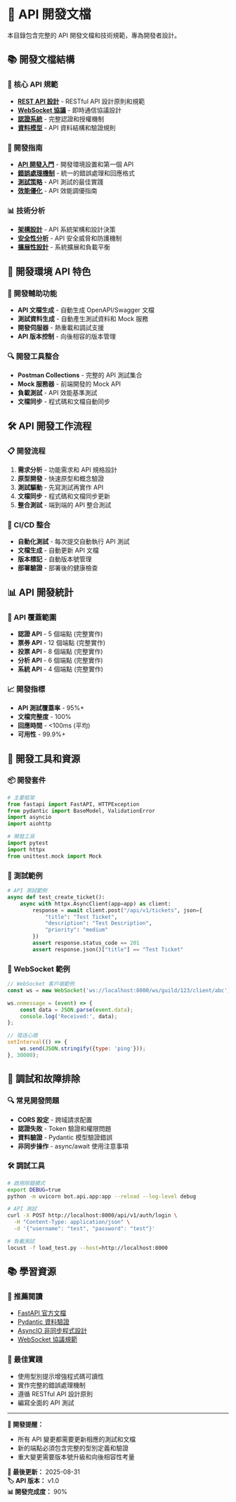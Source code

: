 # 🔗 API 開發文檔

本目錄包含完整的 API 開發文檔和技術規範，專為開發者設計。

## 📚 開發文檔結構

### 🎯 核心 API 規範
- **[REST API 設計](rest-api-design.md)** - RESTful API 設計原則和規範
- **[WebSocket 協議](websocket-protocol.md)** - 即時通信協議設計
- **[認證系統](authentication-system.md)** - 完整認證和授權機制
- **[資料模型](data-models.md)** - API 資料結構和驗證規則

### 🔧 開發指南
- **[API 開發入門](getting-started.md)** - 開發環境設置和第一個 API
- **[錯誤處理機制](error-handling.md)** - 統一的錯誤處理和回應格式
- **[測試策略](testing-strategy.md)** - API 測試的最佳實踐
- **[效能優化](performance-optimization.md)** - API 效能調優指南

### 📊 技術分析
- **[架構設計](architecture-analysis.md)** - API 系統架構和設計決策
- **[安全性分析](security-analysis.md)** - API 安全威脅和防護機制
- **[擴展性設計](scalability-design.md)** - 系統擴展和負載平衡

## 🚀 開發環境 API 特色

### 🧪 開發輔助功能
- **API 文檔生成** - 自動生成 OpenAPI/Swagger 文檔
- **測試資料生成** - 自動產生測試資料和 Mock 服務
- **開發伺服器** - 熱重載和調試支援
- **API 版本控制** - 向後相容的版本管理

### 🔍 開發工具整合
- **Postman Collections** - 完整的 API 測試集合
- **Mock 服務器** - 前端開發的 Mock API
- **負載測試** - API 效能基準測試
- **文檔同步** - 程式碼和文檔自動同步

## 🛠️ API 開發工作流程

### 📋 開發流程
1. **需求分析** - 功能需求和 API 規格設計
2. **原型開發** - 快速原型和概念驗證
3. **測試驅動** - 先寫測試再實作 API
4. **文檔同步** - 程式碼和文檔同步更新
5. **整合測試** - 端到端的 API 整合測試

### 🔄 CI/CD 整合
- **自動化測試** - 每次提交自動執行 API 測試
- **文檔生成** - 自動更新 API 文檔
- **版本標記** - 自動版本號管理
- **部署驗證** - 部署後的健康檢查

## 📊 API 開發統計

### 🎯 API 覆蓋範圍
- **認證 API** - 5 個端點 (完整實作)
- **票券 API** - 12 個端點 (完整實作)
- **投票 API** - 8 個端點 (完整實作)
- **分析 API** - 6 個端點 (完整實作)
- **系統 API** - 4 個端點 (完整實作)

### 📈 開發指標
- **API 測試覆蓋率** - 95%+
- **文檔完整度** - 100%
- **回應時間** - <100ms (平均)
- **可用性** - 99.9%+

## 🔧 開發工具和資源

### 📦 開發套件
```python
# 主要框架
from fastapi import FastAPI, HTTPException
from pydantic import BaseModel, ValidationError
import asyncio
import aiohttp

# 開發工具
import pytest
import httpx
from unittest.mock import Mock
```

### 🧪 測試範例
```python
# API 測試範例
async def test_create_ticket():
    async with httpx.AsyncClient(app=app) as client:
        response = await client.post("/api/v1/tickets", json={
            "title": "Test Ticket",
            "description": "Test Description",
            "priority": "medium"
        })
        assert response.status_code == 201
        assert response.json()["title"] == "Test Ticket"
```

### 📡 WebSocket 範例
```javascript
// WebSocket 客戶端範例
const ws = new WebSocket('ws://localhost:8000/ws/guild/123/client/abc');

ws.onmessage = (event) => {
    const data = JSON.parse(event.data);
    console.log('Received:', data);
};

// 發送心跳
setInterval(() => {
    ws.send(JSON.stringify({type: 'ping'}));
}, 30000);
```

## 🐛 調試和故障排除

### 🔍 常見開發問題
- **CORS 設定** - 跨域請求配置
- **認證失敗** - Token 驗證和權限問題
- **資料驗證** - Pydantic 模型驗證錯誤
- **非同步操作** - async/await 使用注意事項

### 🛠️ 調試工具
```bash
# 啟用除錯模式
export DEBUG=true
python -m uvicorn bot.api.app:app --reload --log-level debug

# API 測試
curl -X POST http://localhost:8000/api/v1/auth/login \
  -H "Content-Type: application/json" \
  -d '{"username": "test", "password": "test"}'

# 負載測試
locust -f load_test.py --host=http://localhost:8000
```

## 📚 學習資源

### 📖 推薦閱讀
- [FastAPI 官方文檔](https://fastapi.tiangolo.com/)
- [Pydantic 資料驗證](https://pydantic-docs.helpmanual.io/)
- [AsyncIO 非同步程式設計](https://docs.python.org/3/library/asyncio.html)
- [WebSocket 協議規範](https://tools.ietf.org/html/rfc6455)

### 🎯 最佳實踐
- 使用型別提示增強程式碼可讀性
- 實作完整的錯誤處理機制
- 遵循 RESTful API 設計原則
- 編寫全面的 API 測試

---

**🔔 開發提醒：**
- 所有 API 變更都需要更新相應的測試和文檔
- 新的端點必須包含完整的型別定義和驗證
- 重大變更需要版本號升級和向後相容性考量

**📅 最後更新：** 2025-08-31  
**🏷️ API 版本：** v1.0  
**📊 開發完成度：** 90%